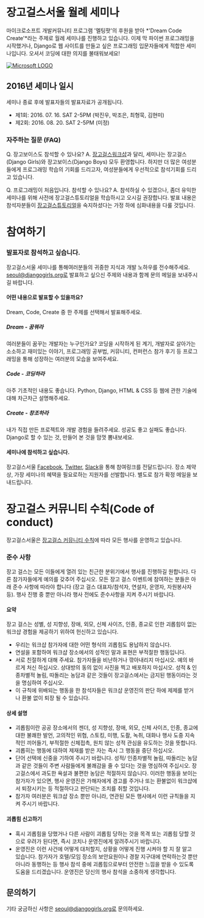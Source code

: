 # 장고걸스서울 월례 세미나 <Dream Code Create>
마이크로소프트 개발커뮤니티 프로그램 '멜팅팟'의 후원을 받아 *'Dream Code Create'*라는 주제로 월례 세미나를 진행하고 있습니다. 이제 막 파이썬 프로그래밍을 시작했거나, Django로 웹 사이트를 만들고 싶은 프로그래밍 입문자들에게 적합한 세미나입니다. 오셔서 코딩에 대한 의지를 불태워보세요!

[![Microsoft LOGO](http://4.bp.blogspot.com/-fbqmrO-y-6o/UDZv0b2tn6I/AAAAAAAAL5g/sI1SPQFjDdw/s1600/Microsoft+logo+2012.png)](https://www.microsoft.com/ko-kr/events/2014/meltingpot/)

## 2016년 세미나 일시
세미나 종료 후에 발표자들의 발표자료가 공개됩니다.
- 제1회: 2016. 07. 16. SAT 2-5PM (박진우, 박조은, 최형묵, 김현미) 
- 제2회: 2016. 08. 20. SAT 2-5PM (미정)

### 자주하는 질문 (FAQ)
Q. 장고보이스도 참석할 수 있나요? 
A. [장고걸스워크샵](https://djangogirls.org/)과 달리, 세미나는 장고걸스(Django Girls)와 장고보이스(Django Boys) 모두 환영합니다. 하지만 더 많은 여성분들에게 프로그래밍 학습의 기회를 드리고자, 여성분들에게 우선적으로 참석기회를 드리고 있습니다.

Q. 프로그래밍이 처음입니다. 참석할 수 있나요? 
A. 참석하실 수 있겠으나, 좀더 유익한 세미나를 위해 사전에 장고걸스튜토리얼을 학습하시고 오시길 권장합니다. 발표 내용은 참석자분들이 [장고걸스튜토리얼](http://tutorial.djangogirls.org/)을 숙지하셨다는 가정 하에 심화내용을 다룰 것입니다.

# 참여하기
### 발표자로 참석하고 싶습니다.
장고걸스서울 세미나를 통해여러분들의 귀중한 지식과 개발 노하우를 전수해주세요.
seoul@djangogirls.org로 발표하고 싶으신 주제와 내용과 함께 문의 메일을 보내주시길 바랍니다.

#### 어떤 내용으로 발표할 수 있을까요?
Dream, Code, Create 중 한 주제를 선택해서 발표해주세요.

##### Dream - 꿈꿔라
여러분들이 꿈꾸는 개발자는 누구인가요? 코딩을 시작하게 된 계기, 개발자로 살아가는 소소하고 재미있는 이야기, 프로그래밍 공부법, 커뮤니티, 컨퍼런스 참가 후기 등 프로그래밍을 통해 성장하는 여러분의 모습을 보여주세요.

##### Code - 코딩하라
아주 기초적인 내용도 좋습니다. Python, Django, HTML & CSS 등 웹에 관한 기술에 대해 차근차근 설명해주세요.

##### Create - 창조하라
내가 직접 만든 프로젝트와 개발 경험을 들려주세요. 성공도 좋고 실패도 좋습니다. Django로 할 수 있는 것, 만들어 본 것을 맘껏 뽐내보세요.

#### 세미나에 참석하고 싶습니다.
장고걸스서울 [Facebook](https://www.facebook.com/djangogirlsseoul/), [Twitter](https://twitter.com/djangogirlseoul), [Slack](https://djangogirlsseoul.slack.com)을 통해 참여링크를 전달드립니다. 
장소 제약 상, 가장 세미나의 혜택을 필요로하는 지원자를 선발합니다. 별도로 참가 확정 메일을 보내드립니다. 

# 장고걸스 커뮤니티 수칙(Code of conduct)
장고걸스서울은 [장고걸스 커뮤니티 수칙](https://djangogirls.org/pages/coc/)에 따라 모든 행사를 운영하고 있습니다.

### 준수 사항
장고 걸스는 모든 이들에게 열려 있는 친근한 분위기에서 행사를 진행하길 원합니다. 다른 참가자들에게 예의를 갖추어 주십시오.
모든 장고 걸스 이벤트에 참여하는 분들은 아래 준수 사항에 따라야 합니다 (장고 걸스 대표자/참석자, 연설자, 운영자, 자원봉사자 등). 행사 진행 중 뿐만 아니라 행사 전에도 준수사항을 지켜 주시기 바랍니다.

#### 요약
장고 걸스는 성별, 성 지향성, 장애, 외모, 신체 사이즈, 인종, 종교로 인한 괴롭힘이 없는 워크샵 경험을 제공하기 위하여 헌신하고 있습니다.
- 우리는 워크샵 참가자에 대한 어떤 형식의 괴롭힘도 용납하지 않습니다.
- 연설을 포함하여 워크샵 장소에서의 성적인 말과 표현은 부적절한 행동입니다.
- 서로 친절하게 대해 주세요. 참가자들을 비난하거나 깎아내리지 마십시오. 예의 바르게 처신 하십시오. 상대방의 동의 없이 사진을 찍고 배포하지 마십시오. 성적 & 인종차별적 놀림, 따돌리는 농담과 같은 것들이 장고걸스에서는 금지된 행동이라는 것을 명심하여 주십시오.
- 이 규칙에 위배되는 행동을 한 참석자들은 워크샵 운영진의 판단 하에 제제를 받거나 환불 없이 퇴장 될 수 있습니다.

#### 상세 설명
- 괴롭힘이란 공공 장소에서의 젠더, 성 지향성, 장애, 외모, 신체 사이즈, 인종, 종교에 대한 불쾌한 발언, 고의적인 위협, 스토킹, 미행, 도촬, 녹취, 대화나 행사 도중 지속적인 끼어들기, 부적절한 신체접촉, 원치 않는 성적 관심을 유도하는 것을 뜻합니다.  
- 괴롭히는 행동에 대하여 제재를 받은 자는 즉시 그 행동을 중단 하십시오.
- 단어 선택에 신중을 기하여 주시기 바랍니다. 성적/ 인종차별적 놀림, 따돌리는 농담과 같은 것들이 주변 사람들에게 불쾌감을 줄 수 있다는 것을 명심하여 주십시오. 장고걸스에서 과도한 욕설과 불편한 농담은 적절하지 않습니다.
이러한 행동을 보이는 참가자가 있으면, 행사 운영진은 가해자에게 경고를 주거나 또는 환불없이 워크샵에서 퇴장시키는 등 적절하다고 판단되는 조치를 취할 것입니다.
- 참가자 여러분은 워크샵 장소 뿐만 아니라, 연관된 모든 행사에서 이런 규칙들을 지켜 주시기 바랍니다.

#### 괴롭힘 신고하기
- 혹시 괴롭힘을 당했거나 다른 사람이 괴롭힘 당하는 것을 목격 또는 괴롭힘 당할 것으로 우려가 된다면, 즉시 코치나 운영진에게 알려주시기 바랍니다.
- 운영진은 이런 사건에 어떻게 대처할지, 상황을 어떻게 진행 시켜야 할 지 잘 알고 있습니다. 참가자가 호텔/모임 장소의 보안요원이나 경찰 지구대에 연락하는것 뿐만 아니라 동행하는 등 행사 참석 중에 괴롭힘으로부터 안전한 느낌을 받을 수 있도록 도움을 드리겠습니다. 운영진은 당신의 행사 참석을 소중하게 생각합니다.


## 문의하기
기타 궁금하신 사항은 seoul@djangogirls.org로 문의하세요.
